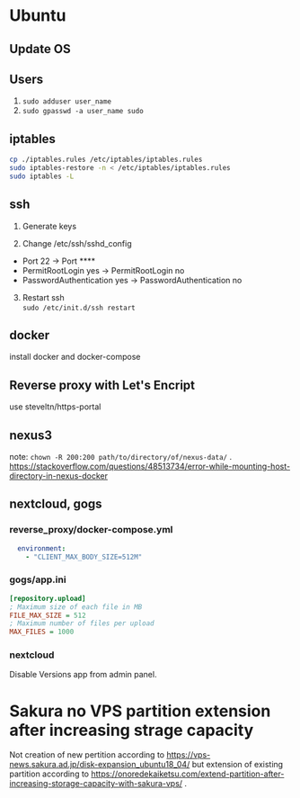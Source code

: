 # Ubuntu

## Update OS

## Users

1. `sudo adduser user_name`
2. `sudo gpasswd -a user_name sudo`

## iptables

```sh
cp ./iptables.rules /etc/iptables/iptables.rules
sudo iptables-restore -n < /etc/iptables/iptables.rules
sudo iptables -L
```

## ssh

1. Generate keys

2. Change /etc/ssh/sshd_config

* Port 22 -> Port **** 
* PermitRootLogin yes -> PermitRootLogin no 
* PasswordAuthentication yes -> PasswordAuthentication no

3. Restart ssh  
`sudo /etc/init.d/ssh restart`

## docker

install docker and docker-compose

## Reverse proxy with Let's Encript

use steveltn/https-portal

## nexus3

note: `chown -R 200:200 path/to/directory/of/nexus-data/` .
https://stackoverflow.com/questions/48513734/error-while-mounting-host-directory-in-nexus-docker

## nextcloud, gogs

### reverse_proxy/docker-compose.yml

```yml
  environment:
    - "CLIENT_MAX_BODY_SIZE=512M"
```

### gogs/app.ini

```ini
[repository.upload]
; Maximum size of each file in MB
FILE_MAX_SIZE = 512
; Maximum number of files per upload
MAX_FILES = 1000
```

### nextcloud

Disable Versions app from admin panel.


# Sakura no VPS partition extension after increasing strage capacity

Not creation of new pertition according to https://vps-news.sakura.ad.jp/disk-expansion_ubuntu18_04/ but extension of existing partition according to https://onoredekaiketsu.com/extend-partition-after-increasing-storage-capacity-with-sakura-vps/ .

